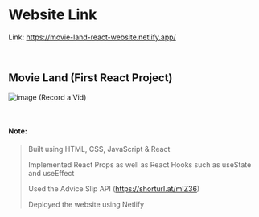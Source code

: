 # Website Link
Link: https://movie-land-react-website.netlify.app/

<br>

## Movie Land (First React Project)
![image](https://github.com/CodeWithSomesh/Movie-Land/assets/123357802/4e94b59c-ab61-4d6c-b1ec-7996c7a16a57)
(Record a Vid)



<br>



#### Note:
> Built using HTML, CSS, JavaScript & React 
> 
> Implemented React Props as well as React Hooks such as useState and useEffect
> 
> Used the Advice Slip API (https://shorturl.at/mIZ36) 
> 
> Deployed the website using Netlify
> 
